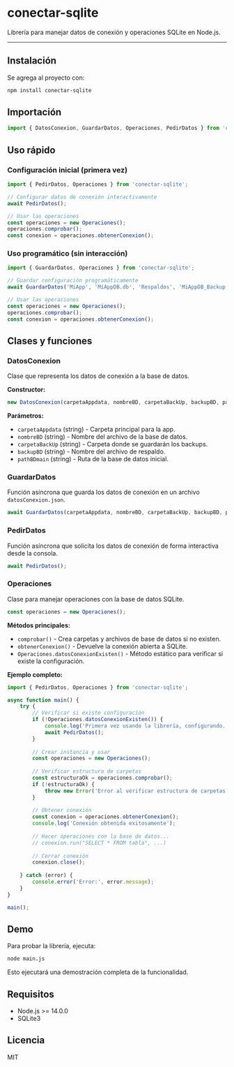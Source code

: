 # conectar-sqlite

Librería para manejar datos de conexión y operaciones SQLite en Node.js.

---

## Instalación

Se agrega al proyecto con:
```bash
npm install conectar-sqlite
```

## Importación

```javascript
import { DatosConexion, GuardarDatos, Operaciones, PedirDatos } from 'conectar-sqlite';
```

## Uso rápido

### Configuración inicial (primera vez)

```javascript
import { PedirDatos, Operaciones } from 'conectar-sqlite';

// Configurar datos de conexión interactivamente
await PedirDatos();

// Usar las operaciones
const operaciones = new Operaciones();
operaciones.comprobar();
const conexion = operaciones.obtenerConexion();
```

### Uso programático (sin interacción)

```javascript
import { GuardarDatos, Operaciones } from 'conectar-sqlite';

// Guardar configuración programáticamente
await GuardarDatos('MiApp', 'MiAppDB.db', 'Respaldos', 'MiAppDB_Backup.db', './MiAppDB.db');

// Usar las operaciones
const operaciones = new Operaciones();
operaciones.comprobar();
const conexion = operaciones.obtenerConexion();
```

## Clases y funciones

### DatosConexion

Clase que representa los datos de conexión a la base de datos.

**Constructor:**
```javascript
new DatosConexion(carpetaAppdata, nombreBD, carpetaBackUp, backupBD, pathBDmain)
```

**Parámetros:**
- `carpetaAppdata` (string) - Carpeta principal para la app.
- `nombreBD` (string) - Nombre del archivo de la base de datos.
- `carpetaBackUp` (string) - Carpeta donde se guardarán los backups.
- `backupBD` (string) - Nombre del archivo de respaldo.
- `pathBDmain` (string) - Ruta de la base de datos inicial.

### GuardarDatos

Función asíncrona que guarda los datos de conexión en un archivo `datosConexion.json`.

```javascript
await GuardarDatos(carpetaAppdata, nombreBD, carpetaBackUp, backupBD, pathBDmain);
```

### PedirDatos

Función asíncrona que solicita los datos de conexión de forma interactiva desde la consola.

```javascript
await PedirDatos();
```

### Operaciones

Clase para manejar operaciones con la base de datos SQLite.

```javascript
const operaciones = new Operaciones();
```

**Métodos principales:**
- `comprobar()` - Crea carpetas y archivos de base de datos si no existen.
- `obtenerConexion()` - Devuelve la conexión abierta a SQLite.
- `Operaciones.datosConexionExisten()` - Método estático para verificar si existe la configuración.

**Ejemplo completo:**

```javascript
import { PedirDatos, Operaciones } from 'conectar-sqlite';

async function main() {
    try {
        // Verificar si existe configuración
        if (!Operaciones.datosConexionExisten()) {
            console.log('Primera vez usando la librería, configurando...');
            await PedirDatos();
        }
        
        // Crear instancia y usar
        const operaciones = new Operaciones();
        
        // Verificar estructura de carpetas
        const estructuraOk = operaciones.comprobar();
        if (!estructuraOk) {
            throw new Error('Error al verificar estructura de carpetas');
        }
        
        // Obtener conexión
        const conexion = operaciones.obtenerConexion();
        console.log('Conexión obtenida exitosamente');
        
        // Hacer operaciones con la base de datos...
        // conexion.run("SELECT * FROM tabla", ...)
        
        // Cerrar conexión
        conexion.close();
        
    } catch (error) {
        console.error('Error:', error.message);
    }
}

main();
```

## Demo

Para probar la librería, ejecuta:

```bash
node main.js
```

Esto ejecutará una demostración completa de la funcionalidad.

## Requisitos

- Node.js >= 14.0.0
- SQLite3

## Licencia

MIT